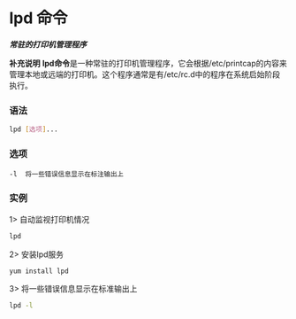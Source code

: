 # lpd 命令
***常驻的打印机管理程序***

**补充说明**
**lpd命令**是一种常驻的打印机管理程序，它会根据/etc/printcap的内容来管理本地或远端的打印机。这个程序通常是有/etc/rc.d中的程序在系统启始阶段执行。

### 语法
```bash
lpd [选项]...
```

### 选项
```
-l	将一些错误信息显示在标注输出上
```

### 实例
1> 自动监视打印机情况
```bash
lpd
```

2> 安装lpd服务
```
yum install lpd
```
 3> 将一些错误信息显示在标准输出上
```bash
lpd -l
```
